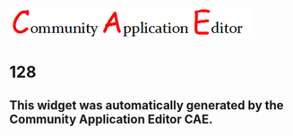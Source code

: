 ![CAE](https://github.com/PhilCAEOrg/application-126/blob/gh-pages/frontendComponent-128/img/logo.png)  

128
===================


This widget was automatically generated by the Community Application Editor CAE.  
---------------
